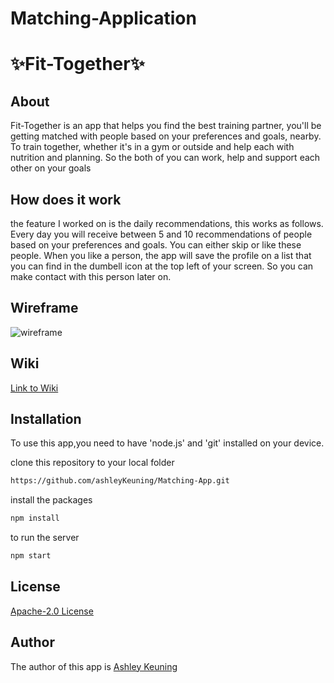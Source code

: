 # Matching-Application

# :sparkles:Fit-Together:sparkles:

## About
Fit-Together is an app that helps you find the best training partner, you'll be getting matched with people based on your preferences and goals, nearby. 
To train together, whether it's in a gym or outside and help each with nutrition and planning. So the both of you can work, help and support each other on your goals

## How does it work
the feature I worked on is the daily recommendations, this works as follows.
Every day you will receive between 5 and 10 recommendations of people based on your preferences and goals. You can either skip or like these people.
When you like a person, the app will save the profile on a list that you can find in the dumbell icon at the top left of your screen. 
So you can make contact with this person later on.

## Wireframe

![wireframe](https://github.com/ashleyKeuning/Matching-App/blob/main/Images%20voor%20Wiki/wireframe%20readme.png)

## Wiki 

[Link to Wiki](https://github.com/ashleyKeuning/Matching-App/wiki)


## Installation

To use this app,you need to have 'node.js' and 'git' installed on your device.

clone this repository to your local folder

```bash
https://github.com/ashleyKeuning/Matching-App.git 
```

install the packages
```bash
npm install 
```

to run the server
```bash
npm start 
```

## License

[Apache-2.0 License](https://github.com/ashleyKeuning/Matching-App/blob/main/LICENSE) 

## Author

The author of this app is [Ashley Keuning](https://github.com/ashleyKeuning) 
